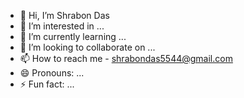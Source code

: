 - 👋 Hi, I’m Shrabon Das
- 👀 I’m interested in ...
- 🌱 I’m currently learning ...
- 💞️ I’m looking to collaborate on ...
- 📫 How to reach me - shrabondas5544@gmail.com
- 😄 Pronouns: ...
- ⚡ Fun fact: ...

<!---
shrabondas5544/shrabondas5544 is a ✨ special ✨ repository because its `README.md` (this file) appears on your GitHub profile.
You can click the Preview link to take a look at your changes.
--->
